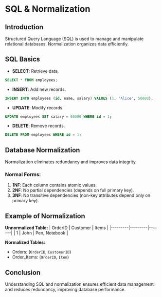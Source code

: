 # SQL & Normalization

## Introduction
Structured Query Language (SQL) is used to manage and manipulate relational databases. Normalization organizes data efficiently.

## SQL Basics
- **SELECT**: Retrieve data.
```sql
SELECT * FROM employees;
```
- **INSERT**: Add new records.
```sql
INSERT INTO employees (id, name, salary) VALUES (1, 'Alice', 50000);
```
- **UPDATE**: Modify records.
```sql
UPDATE employees SET salary = 60000 WHERE id = 1;
```
- **DELETE**: Remove records.
```sql
DELETE FROM employees WHERE id = 1;
```

## Database Normalization
Normalization eliminates redundancy and improves data integrity.

### Normal Forms:
1. **1NF**: Each column contains atomic values.
2. **2NF**: No partial dependencies (depends on full primary key).
3. **3NF**: No transitive dependencies (non-key attributes depend only on primary key).

## Example of Normalization
**Unnormalized Table:**
| OrderID | Customer | Items |
|---------|---------|-------|
| 1       | John    | Pen, Notebook |

**Normalized Tables:**
- Orders: (`OrderID`, `CustomerID`)
- Order_Items: (`OrderID`, `Item`)

## Conclusion
Understanding SQL and normalization ensures efficient data management and reduces redundancy, improving database performance.

